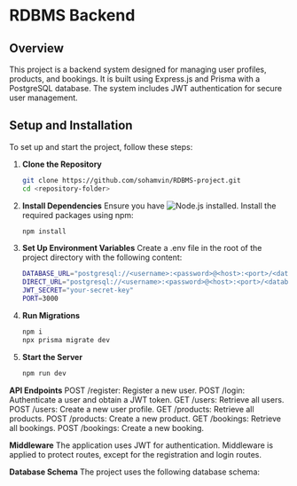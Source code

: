
# RDBMS Backend

## Overview

This project is a backend system designed for managing user profiles, products, and bookings. It is built using Express.js and Prisma with a PostgreSQL database. The system includes JWT authentication for secure user management.

## Setup and Installation

To set up and start the project, follow these steps:

1. **Clone the Repository**

   ```bash
   git clone https://github.com/sohamvin/RDBMS-project.git
   cd <repository-folder>
    ```

2. **Install Dependencies**
    Ensure you have ![Node.js](https://nodejs.org/en/download/package-manager) installed. Install the required packages using npm:

    ```bash
    npm install
    ```

3. **Set Up Environment Variables**
    Create a .env file in the root of the project directory with the following content:
    ```bash
    DATABASE_URL="postgresql://<username>:<password>@<host>:<port>/<database>?schema=public"
    DIRECT_URL="postgresql://<username>:<password>@<host>:<port>/<database>"
    JWT_SECRET="your-secret-key"
    PORT=3000
    ```

4. **Run Migrations**
    ```bash
    npm i
    npx prisma migrate dev
    ```

5. **Start the Server**
    ```bash
    npm run dev
    ```


**API Endpoints**
POST /register: Register a new user.
POST /login: Authenticate a user and obtain a JWT token.
GET /users: Retrieve all users.
POST /users: Create a new user profile.
GET /products: Retrieve all products.
POST /products: Create a new product.
GET /bookings: Retrieve all bookings.
POST /bookings: Create a new booking.



**Middleware**
The application uses JWT for authentication. Middleware is applied to protect routes, except for the registration and login routes.

**Database Schema**
The project uses the following database schema:


